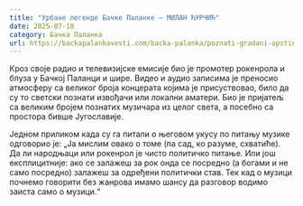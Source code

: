 ```yaml
---
title: "Урбане легенде Бачке Паланке – МИЛАН ЋУРЧИЋ"
date: 2025-07-10
category: Бачка Паланка
url: https://backapalankavesti.com/backa-palanka/poznati-gradani-opstine-backa-palanka-milan-curcic1/
---
```


Кроз своје радио и телевизијске емисије био је промотер рокенрола и блуза у Бачкој Паланци и шире. Видео и аудио записима је преносио атмосферу са великог броја концерата којима је присуствовао, било да су то светски познати извођачи или локални аматери. Био је пријатељ са великим бројем познатих музичара из целог света, а посебно са простора бивше Југославије.

Једном приликом када су га питали о његовом укусу по питању музике одговорио је: „Ја мислим овако о томе (па сад, ко разуме, схватиће). Да ли народњаци или рокенрол је чисто политичко питање. Или још експлицитније: ако се залажеш за рок онда се посредно (а богами и не само посредно) залажеш за одређени политички став. Тек кад о музици почнемо говорити без жанрова имамо шансу да разговор водимо заиста само о музици.“
